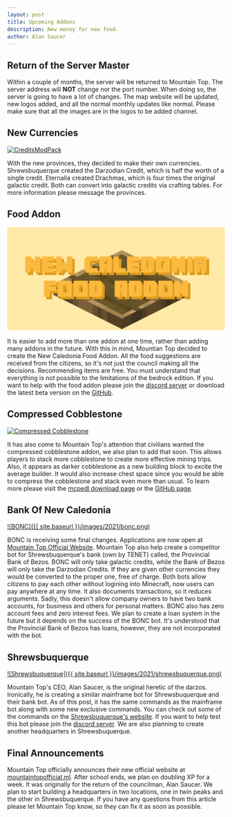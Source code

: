 ```yaml
---
layout: post
title: Upcoming Addons
description: New money for new food.
author: Alan Saucer
---
```


## Return of the Server Master

Within a couple of months, the server will be returned to Mountain Top. The server address will **NOT** change nor the port number. When doing so, the server is going to have a lot of changes. The map website will be updated, new logos added, and all the normal monthly updates like normal. Please make sure that all the images are in the logos to be added channel.

## New Currencies

[![CreditsModPack](https://raw.githubusercontent.com/NewCaledoniaDevTeam/CreditsModPack/main/background.png)](https://github.com/NewCaledoniaDevTeam/CreditsModPack)

With the new provinces, they decided to make their own currencies. Shrewsbuquerque created the Darzodian Credit, which is half the worth of a single credit. Eternalia created Drachmas, which is four times the original galactic credit. Both can convert into galactic credits via crafting tables. For more information please message the provinces.

## Food Addon

[![Food](https://raw.githubusercontent.com/NewCaledoniaDevTeam/foodAddon/main/background.png)](https://github.com/NewCaledoniaDevTeam/foodAddon)

It is easier to add more than one addon at one time, rather than adding many addons in the future. With this in mind, Mountian Top decided to create the New Caledonia Food Addon. All the food suggestions are received from the citizens, so it's not just the council making all the decisions. Recommending items are free. You must understand that everything is not possible to the limitations of the bedrock edition. If you want to help with the food addon please join the [discord server](https://discord.gg/GMqpTajxYz) or download the latest beta version on the [GitHub](https://github.com/NewCaledoniaDevTeam/foodAddon/releases).

## Compressed Cobblestone

[![Compressed Cobblestone](https://raw.githubusercontent.com/PiSaucer/CompressedCobblestone/main/background.jpg)](https://mcpedl.com/compressed-cobblestone-addon-1/)

It has also come to Mountain Top's attention that civilians wanted the compressed cobblestone addon, we also plan to add that soon. This allows players to stack more cobblestone to create more effective mining trips. Also, it appears as darker cobblestone as a new building block to excite the average builder. It would also increase chest space since you would be able to compress the cobblestone and stack even more than usual. To learn more please visit the [mcpedl download page](https://mcpedl.com/compressed-cobblestone-addon-1/) or the [GitHub page](https://github.com/PiSaucer/CompressedCobblestone).

## Bank Of New Caledonia

[![BONC]({{ site.baseurl }}/images/2021/bonc.png)](https://mountaintopofficial.ml/bonc/)

BONC is receiving some final changes. Applications are now open at [Mountain Top Official Website](https://mountaintopofficial.ml/bonc/). Mountain Top also help create a competitor bot for Shrewsbuquerque's bank (own by TENET) called, the Provincial Bank of Bezos. BONC will only take galactic credits, while the Bank of Bezos will only take the Darzodian Credits. If they are given other currencies they would be converted to the proper one, free of charge. Both bots allow citizens to pay each other without logining into Minecraft, now users can pay anywhere at any time. It also documents transactions, so it reduces arguments. Sadly, this doesn't allow company owners to have two bank accounts, for business and others for personal matters. BONC also has zero account fees and zero interest fees. We plan to create a loan system in the future but it depends on the success of the BONC bot. It's understood that the Provincial Bank of Bezos has loans, however, they are not incorporated with the bot.

## Shrewsbuquerque

[![Shrewsbuquerque]({{ site.baseurl }}/images/2021/shrewsbuquerque.png)](https://shrewsbuquerque.ml/)

Mountain Top's CEO, Alan Saucer, is the original heretic of the darzos. Ironically, he is creating a similar mainframe bot for Shrewsbuquerque and their bank bot. As of this post, it has the same commands as the mainframe bot along with some new exclusive commands. You can check out some of the commands on the [Shrewsbuquerque's website](https://shrewsbuquerque.ml/cmd/). If you want to help test this bot please join the [discord server](https://discord.gg/ZSpmb7cs58). We are also planning to create another headquarters in Shrewsbuquerque.

## Final Announcements

Mountain Top officially announces their new official website at [mountaintopofficial.ml](https://mountaintopofficial.ml/). After school ends, we plan on doubling XP for a week. It was originally for the return of the councilman, Alan Saucer. We plan to start building a headquarters in two locations, one in twin peaks and the other in Shrewsbuquerque. If you have any questions from this article please let Mountain Top know, so they can fix it as soon as possible.

